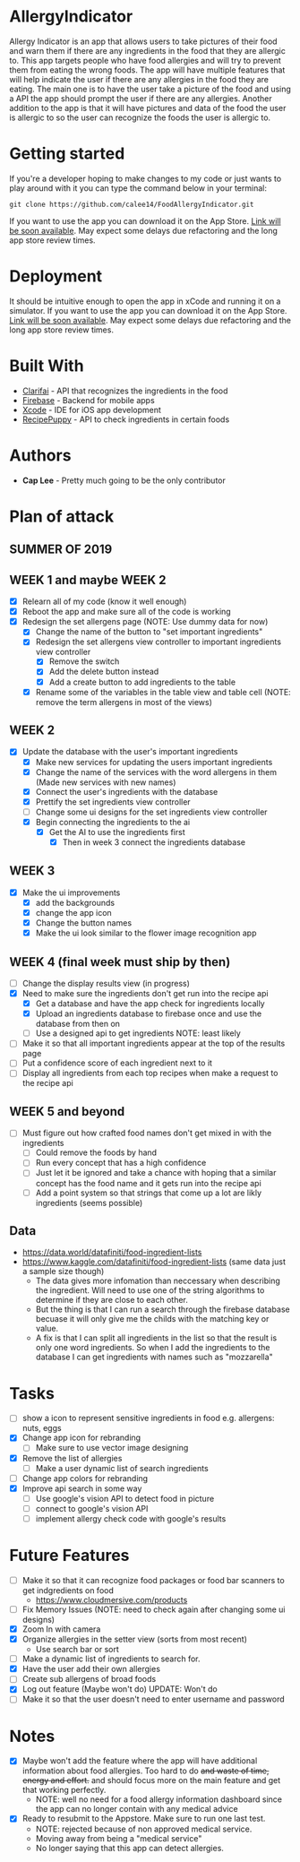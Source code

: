 # AllergyIndicator
Allergy Indicator is an app that allows users to take pictures of their food and warn them if there are any ingredients in the food that they are allergic to. This app targets people who have food allergies and will try to prevent them from eating the wrong foods. The app will have multiple features that will help indicate the user if there are any allergies in the food they are eating. The main one is to have the user take a picture of the food and using a API the app should prompt the user if there are any allergies. Another addition to the app is that it will have pictures and data of the food the user is allergic to so the user can recognize the foods the user is allergic to. 

# Getting started
If you're a developer hoping to make changes to my code or just wants to play around with it you can type the command below in your terminal:
```
git clone https://github.com/calee14/FoodAllergyIndicator.git
```
If you want to use the app you can download it on the App Store. [Link will be soon available](). May expect some delays due refactoring and the long app store review times. 
# Deployment
It should be intuitive enough to open the app in xCode and running it on a simulator.
If you want to use the app you can download it on the App Store. [Link will be soon available](). May expect some delays due refactoring and the long app store review times. 
# Built With
- [Clarifai](https://clarifai.com) - API that recognizes the ingredients in the food
- [Firebase](https://firebase.google.com) - Backend for mobile apps
- [Xcode](https://developer.apple.com/xcode/) - IDE for iOS app development
- [RecipePuppy](http://www.recipepuppy.com/about/api/) - API to check ingredients in certain foods

# Authors
- **Cap Lee** - Pretty much going to be the only contributor

# Plan of attack
## SUMMER OF 2019
## WEEK 1 and maybe WEEK 2
- [X] Relearn all of my code (know it well enough)
- [X] Reboot the app and make sure all of the code is working
- [X] Redesign the set allergens page (NOTE: Use dummy data for now)
  - [X] Change the name of the button to "set important ingredients"
  - [X] Redesign the set allergens view controller to important ingredients view controller
    - [X] Remove the switch
    - [X] Add the delete button instead 
    - [X] Add a create button to add ingredients to the table
  - [X] Rename some of the variables in the table view and table cell (NOTE: remove the term allergens in most of the views)
## WEEK 2
- [X] Update the database with the user's important ingredients
  - [X] Make new services for updating the users important ingredients
  - [X] Change the name of the services with the word allergens in them (Made new services with new names)
  - [X] Connect the user's ingredients with the database
  - [X] Prettify the set ingredients view controller
  - [ ] Change some ui designs for the set ingredients view controller
  - [X] Begin connecting the ingredients to the ai
    - [X] Get the AI to use the ingredients first 
        - [X] Then in week 3 connect the ingredients database
## WEEK 3
- [X] Make the ui improvements
  - [X] add the backgrounds
  - [X] change the app icon
  - [X] Change the button names
  - [X] Make the ui look similar to the flower image recognition app
## WEEK 4 (final week must ship by then)
- [ ] Change the display results view (in progress)
- [X] Need to make sure the ingredients don't get run into the recipe api
  - [X] Get a database and have the app check for ingredients locally
  - [X] Upload an ingredients database to firebase once and use the database from then on
  - [ ] Use a designed api to get ingredients NOTE: least likely
- [ ] Make it so that all important ingredients appear at the top of the results page
- [ ] Put a confidence score of each ingredient next to it
- [ ] Display all ingredients from each top recipes when make a request to the recipe api
## WEEK 5 and beyond
- [ ] Must figure out how crafted food names don't get mixed in with the ingredients
  - [ ] Could remove the foods by hand
  - [ ] Run every concept that has a high confidence
  - [ ] Just let it be ignored and take a chance with hoping that a similar concept has the food name and it gets run into the recipe api
  - [ ] Add a point system so that strings that come up a lot are likly ingredients (seems possible)
## Data
- https://data.world/datafiniti/food-ingredient-lists
- https://www.kaggle.com/datafiniti/food-ingredient-lists (same data just a sample size though)
  - The data gives more infomation than neccessary when describing the ingredient. Will need to use one of the string algorithms to determine if they are close to each other.
  - But the thing is that I can run a search through the firebase database becuase it will only give me the childs with the matching key or value.
  - A fix is that I can split all ingredients in the list so that the result is only one word ingredients. So when I add the ingredients to the database I can get ingredients with names such as "mozzarella"
# Tasks
- [ ] show a icon to represent sensitive ingredients in food e.g. allergens: nuts, eggs
- [X] Change app icon for rebranding
    - [ ] Make sure to use vector image designing
- [X] Remove the list of allergies
    - [ ] Make a user dynamic list of search ingredients
- [ ] Change app colors for rebranding
- [X] Improve api search in some way
  - [ ] Use google's vision API to detect food in picture
  - [ ] connect to google's vision API
  - [ ] implement allergy check code with google's results
# Future Features
- [ ] Make it so that it can recognize food packages or food bar scanners to get indgredients on food
  - https://www.cloudmersive.com/products
- [ ] Fix Memory Issues (NOTE: need to check again after changing some ui designs)
- [X] Zoom In with camera
- [X] Organize allergies in the setter view (sorts from most recent)
  - Use search bar or sort
- [ ] Make a dynamic list of ingredients to search for.
- [X] Have the user add their own allergies
- [ ] Create sub allergens of broad foods
- [X] Log out feature (Maybe won't do) UPDATE: Won't do
- [ ] Make it so that the user doesn't need to enter username and password
# Notes
- [X] Maybe won't add the feature where the app will have additional information about food allergies. Too hard to do ~~and waste of time, energy and effort.~~ and should focus more on the main feature and get that working perfectly.
    - NOTE: well no need for a food allergy information dashboard since the app can no longer contain with any medical advice
- [X] Ready to resubmit to the Appstore. Make sure to run one last test.
    - NOTE: rejected because of non approved medical service.
    - Moving away from being a "medical service" 
    - No longer saying that this app can detect allergies.
